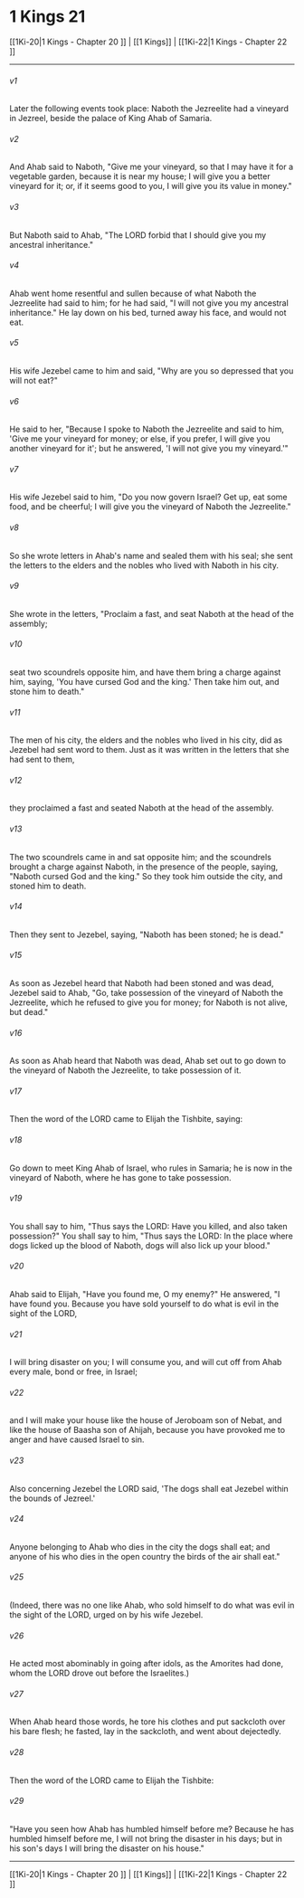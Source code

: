 # 1 Kings 21

[[1Ki-20|1 Kings - Chapter 20 ]] | [[1 Kings]] | [[1Ki-22|1 Kings - Chapter 22 ]]
***

###### v1
Later the following events took place: Naboth the Jezreelite had a vineyard in Jezreel, beside the palace of King Ahab of Samaria.
###### v2
And Ahab said to Naboth, "Give me your vineyard, so that I may have it for a vegetable garden, because it is near my house; I will give you a better vineyard for it; or, if it seems good to you, I will give you its value in money."
###### v3
But Naboth said to Ahab, "The LORD forbid that I should give you my ancestral inheritance."
###### v4
Ahab went home resentful and sullen because of what Naboth the Jezreelite had said to him; for he had said, "I will not give you my ancestral inheritance." He lay down on his bed, turned away his face, and would not eat.
###### v5
His wife Jezebel came to him and said, "Why are you so depressed that you will not eat?"
###### v6
He said to her, "Because I spoke to Naboth the Jezreelite and said to him, 'Give me your vineyard for money; or else, if you prefer, I will give you another vineyard for it'; but he answered, 'I will not give you my vineyard.'"
###### v7
His wife Jezebel said to him, "Do you now govern Israel? Get up, eat some food, and be cheerful; I will give you the vineyard of Naboth the Jezreelite."
###### v8
So she wrote letters in Ahab's name and sealed them with his seal; she sent the letters to the elders and the nobles who lived with Naboth in his city.
###### v9
She wrote in the letters, "Proclaim a fast, and seat Naboth at the head of the assembly;
###### v10
seat two scoundrels opposite him, and have them bring a charge against him, saying, 'You have cursed God and the king.' Then take him out, and stone him to death."
###### v11
The men of his city, the elders and the nobles who lived in his city, did as Jezebel had sent word to them. Just as it was written in the letters that she had sent to them,
###### v12
they proclaimed a fast and seated Naboth at the head of the assembly.
###### v13
The two scoundrels came in and sat opposite him; and the scoundrels brought a charge against Naboth, in the presence of the people, saying, "Naboth cursed God and the king." So they took him outside the city, and stoned him to death.
###### v14
Then they sent to Jezebel, saying, "Naboth has been stoned; he is dead."
###### v15
As soon as Jezebel heard that Naboth had been stoned and was dead, Jezebel said to Ahab, "Go, take possession of the vineyard of Naboth the Jezreelite, which he refused to give you for money; for Naboth is not alive, but dead."
###### v16
As soon as Ahab heard that Naboth was dead, Ahab set out to go down to the vineyard of Naboth the Jezreelite, to take possession of it.
###### v17
Then the word of the LORD came to Elijah the Tishbite, saying:
###### v18
Go down to meet King Ahab of Israel, who rules in Samaria; he is now in the vineyard of Naboth, where he has gone to take possession.
###### v19
You shall say to him, "Thus says the LORD: Have you killed, and also taken possession?" You shall say to him, "Thus says the LORD: In the place where dogs licked up the blood of Naboth, dogs will also lick up your blood."
###### v20
Ahab said to Elijah, "Have you found me, O my enemy?" He answered, "I have found you. Because you have sold yourself to do what is evil in the sight of the LORD,
###### v21
I will bring disaster on you; I will consume you, and will cut off from Ahab every male, bond or free, in Israel;
###### v22
and I will make your house like the house of Jeroboam son of Nebat, and like the house of Baasha son of Ahijah, because you have provoked me to anger and have caused Israel to sin.
###### v23
Also concerning Jezebel the LORD said, 'The dogs shall eat Jezebel within the bounds of Jezreel.'
###### v24
Anyone belonging to Ahab who dies in the city the dogs shall eat; and anyone of his who dies in the open country the birds of the air shall eat."
###### v25
(Indeed, there was no one like Ahab, who sold himself to do what was evil in the sight of the LORD, urged on by his wife Jezebel.
###### v26
He acted most abominably in going after idols, as the Amorites had done, whom the LORD drove out before the Israelites.)
###### v27
When Ahab heard those words, he tore his clothes and put sackcloth over his bare flesh; he fasted, lay in the sackcloth, and went about dejectedly.
###### v28
Then the word of the LORD came to Elijah the Tishbite:
###### v29
"Have you seen how Ahab has humbled himself before me? Because he has humbled himself before me, I will not bring the disaster in his days; but in his son's days I will bring the disaster on his house."

***

[[1Ki-20|1 Kings - Chapter 20 ]] | [[1 Kings]] | [[1Ki-22|1 Kings - Chapter 22 ]]
